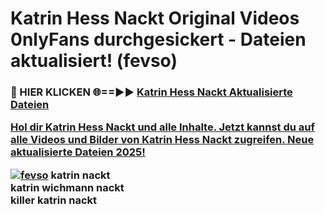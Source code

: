 # Katrin Hess Nackt Original Videos 0nlyFans durchgesickert - Dateien aktualisiert! (fevso)

<h3>🔴 HIER KLICKEN 🌐==►► <a href="https://tinyurl.com/h6vf6nb8" rel="nofollow">Katrin Hess Nackt Aktualisierte Dateien

Hol dir Katrin Hess Nackt und alle Inhalte. Jetzt kannst du auf alle Videos und Bilder von Katrin Hess Nackt zugreifen. Neue aktualisierte Dateien 2025!

[![fevso](https://i.imgur.com/sD4kR3V.gif)](https://tinyurl.com/h6vf6nb8)
katrin nackt<br>
katrin wichmann nackt<br>
killer katrin nackt
